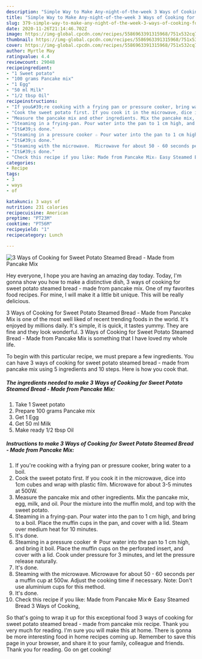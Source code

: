 ```yaml
---
description: "Simple Way to Make Any-night-of-the-week 3 Ways of Cooking for Sweet Potato Steamed Bread - Made from Pancake Mix"
title: "Simple Way to Make Any-night-of-the-week 3 Ways of Cooking for Sweet Potato Steamed Bread - Made from Pancake Mix"
slug: 379-simple-way-to-make-any-night-of-the-week-3-ways-of-cooking-for-sweet-potato-steamed-bread-made-from-pancake-mix
date: 2020-11-26T21:14:46.702Z
image: https://img-global.cpcdn.com/recipes/5586963391315968/751x532cq70/3-ways-of-cooking-for-sweet-potato-steamed-bread-made-from-pancake-mix-recipe-main-photo.jpg
thumbnail: https://img-global.cpcdn.com/recipes/5586963391315968/751x532cq70/3-ways-of-cooking-for-sweet-potato-steamed-bread-made-from-pancake-mix-recipe-main-photo.jpg
cover: https://img-global.cpcdn.com/recipes/5586963391315968/751x532cq70/3-ways-of-cooking-for-sweet-potato-steamed-bread-made-from-pancake-mix-recipe-main-photo.jpg
author: Myrtle May
ratingvalue: 4.4
reviewcount: 29048
recipeingredient:
- "1 Sweet potato"
- "100 grams Pancake mix"
- "1 Egg"
- "50 ml Milk"
- "1/2 tbsp Oil"
recipeinstructions:
- "If you&#39;re cooking with a frying pan or pressure cooker, bring water to a boil."
- "Cook the sweet potato first. If you cook it in the microwave, dice into 1cm cubes and wrap with plastic film. Microwave for about 3-5 minutes at 500W."
- "Measure the pancake mix and other ingredients. Mix the pancake mix, egg, milk, and oil. Pour the mixture into the muffin mold, and top with the sweet potato."
- "Steaming in a frying-pan. Pour water into the pan to 1 cm high, and bring to a boil. Place the muffin cups in the pan, and cover with a lid. Steam over medium heat for 10 minutes."
- "It&#39;s done."
- "Steaming in a pressure cooker ☆ Pour water into the pan to 1 cm high, and bring it boil. Place the muffin cups on the perforated insert, and cover with a lid. Cook under pressure for 3 minutes, and let the pressure release naturally."
- "It&#39;s done."
- "Steaming with the microwave.  Microwave for about 50 - 60 seconds per a muffin cup at 500w. Adjust the cooking time if necessary. Note: Don&#39;t use aluminium cups for this method."
- "It&#39;s done."
- "Check this recipe if you like: Made from Pancake Mix☆ Easy Steamed Bread  3 Ways of Cooking,"
categories:
- Recipe
tags:
- 3
- ways
- of

katakunci: 3 ways of 
nutrition: 231 calories
recipecuisine: American
preptime: "PT23M"
cooktime: "PT56M"
recipeyield: "1"
recipecategory: Lunch

---
```



![3 Ways of Cooking for Sweet Potato Steamed Bread - Made from Pancake Mix](https://img-global.cpcdn.com/recipes/5586963391315968/751x532cq70/3-ways-of-cooking-for-sweet-potato-steamed-bread-made-from-pancake-mix-recipe-main-photo.jpg)

Hey everyone, I hope you are having an amazing day today. Today, I'm gonna show you how to make a distinctive dish, 3 ways of cooking for sweet potato steamed bread - made from pancake mix. One of my favorites food recipes. For mine, I will make it a little bit unique. This will be really delicious.

3 Ways of Cooking for Sweet Potato Steamed Bread - Made from Pancake Mix is one of the most well liked of recent trending foods in the world. It's enjoyed by millions daily. It's simple, it is quick, it tastes yummy. They are fine and they look wonderful. 3 Ways of Cooking for Sweet Potato Steamed Bread - Made from Pancake Mix is something that I have loved my whole life.




To begin with this particular recipe, we must prepare a few ingredients. You can have 3 ways of cooking for sweet potato steamed bread - made from pancake mix using 5 ingredients and 10 steps. Here is how you cook that.

<!--inarticleads1-->

##### The ingredients needed to make 3 Ways of Cooking for Sweet Potato Steamed Bread - Made from Pancake Mix:

1. Take 1 Sweet potato
1. Prepare 100 grams Pancake mix
1. Get 1 Egg
1. Get 50 ml Milk
1. Make ready 1/2 tbsp Oil




<!--inarticleads2-->

##### Instructions to make 3 Ways of Cooking for Sweet Potato Steamed Bread - Made from Pancake Mix:

1. If you&#39;re cooking with a frying pan or pressure cooker, bring water to a boil.
1. Cook the sweet potato first. If you cook it in the microwave, dice into 1cm cubes and wrap with plastic film. Microwave for about 3-5 minutes at 500W.
1. Measure the pancake mix and other ingredients. Mix the pancake mix, egg, milk, and oil. Pour the mixture into the muffin mold, and top with the sweet potato.
1. Steaming in a frying-pan. Pour water into the pan to 1 cm high, and bring to a boil. Place the muffin cups in the pan, and cover with a lid. Steam over medium heat for 10 minutes.
1. It&#39;s done.
1. Steaming in a pressure cooker ☆ Pour water into the pan to 1 cm high, and bring it boil. Place the muffin cups on the perforated insert, and cover with a lid. Cook under pressure for 3 minutes, and let the pressure release naturally.
1. It&#39;s done.
1. Steaming with the microwave.  Microwave for about 50 - 60 seconds per a muffin cup at 500w. Adjust the cooking time if necessary. Note: Don&#39;t use aluminium cups for this method.
1. It&#39;s done.
1. Check this recipe if you like: Made from Pancake Mix☆ Easy Steamed Bread  3 Ways of Cooking,




So that's going to wrap it up for this exceptional food 3 ways of cooking for sweet potato steamed bread - made from pancake mix recipe. Thank you very much for reading. I'm sure you will make this at home. There is gonna be more interesting food in home recipes coming up. Remember to save this page in your browser, and share it to your family, colleague and friends. Thank you for reading. Go on get cooking!
